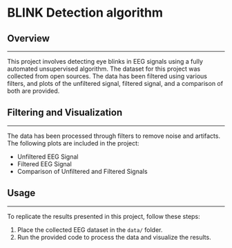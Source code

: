 # BLINK Detection algorithm

## Overview
------------
This project involves detecting eye blinks in EEG signals using a fully automated unsupervised algorithm. The dataset for this project was collected from open sources. The data has been filtered using various filters, and plots of the unfiltered signal, filtered signal, and a comparison of both are provided.

## Filtering and Visualization
------------------------------
The data has been processed through filters to remove noise and artifacts. The following plots are included in the project:
- Unfiltered EEG Signal
- Filtered EEG Signal
- Comparison of Unfiltered and Filtered Signals

## Usage
--------
To replicate the results presented in this project, follow these steps:
1. Place the collected EEG dataset in the `data/` folder.
2. Run the provided code to process the data and visualize the results.

